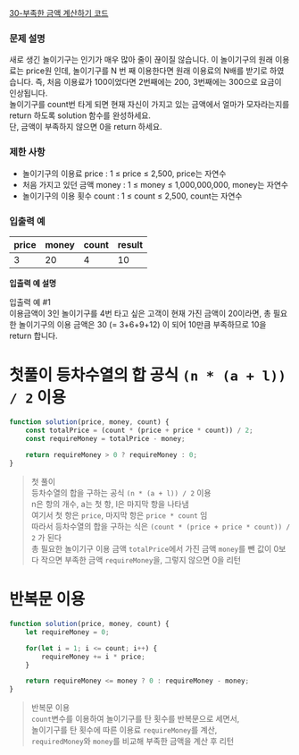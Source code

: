 [30-부족한 금액 계산하기 코드](../codes/30부족한_금액_계산하기.js)  

### 문제 설명
새로 생긴 놀이기구는 인기가 매우 많아 줄이 끊이질 않습니다. 이 놀이기구의 원래 이용료는 price원 인데, 놀이기구를 N 번 째 이용한다면 원래 이용료의 N배를 받기로 하였습니다. 즉, 처음 이용료가 100이었다면 2번째에는 200, 3번째에는 300으로 요금이 인상됩니다.  
놀이기구를 count번 타게 되면 현재 자신이 가지고 있는 금액에서 얼마가 모자라는지를 return 하도록 solution 함수를 완성하세요.  
단, 금액이 부족하지 않으면 0을 return 하세요.  

### 제한 사항  
- 놀이기구의 이용료 price : 1 ≤ price ≤ 2,500, price는 자연수  
- 처음 가지고 있던 금액 money : 1 ≤ money ≤ 1,000,000,000, money는 자연수  
- 놀이기구의 이용 횟수 count : 1 ≤ count ≤ 2,500, count는 자연수  


### 입출력 예   
| price | money | count | result |  
| --- | --- | --- | --- | 
| 3 | 20 | 4 | 10 |

**입출력 예 설명**  

입출력 예 #1  
이용금액이 3인 놀이기구를 4번 타고 싶은 고객이 현재 가진 금액이 20이라면, 총 필요한 놀이기구의 이용 금액은 30 (= 3+6+9+12) 이 되어 10만큼 부족하므로 10을 return 합니다.  

# 첫풀이 등차수열의 합 공식 `(n * (a + l)) / 2` 이용  
```jsx
function solution(price, money, count) {
    const totalPrice = (count * (price + price * count)) / 2;
    const requireMoney = totalPrice - money;
    
    return requireMoney > 0 ? requireMoney : 0;
}
```
> 첫 풀이  
> 등차수열의 합을 구하는 공식 `(n * (a + l)) / 2` 이용  
> n은 항의 개수, a는 첫 항, l은 마지막 항을 나타냄  
> 여기서 첫 항은 `price`, 마지막 항은 `price * count` 임  
> 따라서 등차수열의 합을 구하는 식은 `(count * (price + price * count)) / 2` 가 된다  
> 총 필요한 놀이기구 이용 금액 `totalPrice`에서 가진 금액 `money`를 뺀 값이 0보다 작으면 부족한 금액 `requireMoney`을, 그렇지 않으면 0을 리턴  

# 반복문 이용  
```jsx
function solution(price, money, count) {
    let requireMoney = 0;

    for(let i = 1; i <= count; i++) {
        requireMoney += i * price;
    }

    return requireMoney <= money ? 0 : requireMoney - money;
}
```
> 반복문 이용  
> `count`변수를 이용하여 놀이기구를 탄 횟수를 반복문으로 세면서,  
> 놀이기구를 탄 횟수에 따른 이용료 `requireMoney`를 계산,  
> `requiredMoney`와 `money`를 비교해 부족한 금액을 계산 후 리턴  